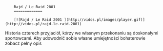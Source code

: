 
        Rajd / Le Raid 2001 
        =============
        
        [![Rajd / Le Raid 2001 ](http://vidos.pl/images/player.gif)](http://vidos.pl/rajd-le-raid-2001)
        
        
 Historia czterech przyjaciół, kórzy we własnym przekonaniu są doskonałymi sportowcami. Aby udowodnić sobie własne umiejętności bohaterowie zobacz pełny opis
    